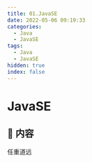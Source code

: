 ```yaml
---
title: 01.JavaSE
date: 2022-05-06 09:19:33
categories:
  - Java
  - JavaSE
tags:
  - Java
  - JavaSE
hidden: true
index: false
---
```


# JavaSE

## 📖 内容

任重道远